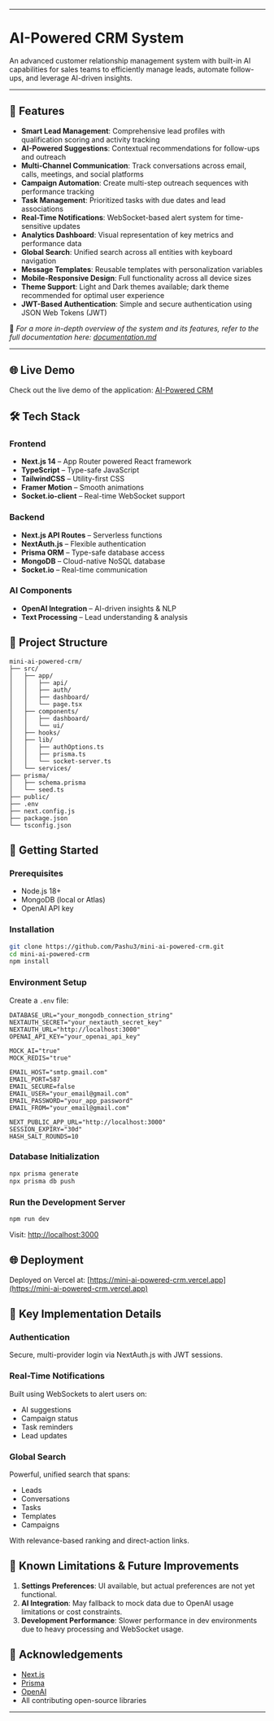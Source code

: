 
---

# AI-Powered CRM System

An advanced customer relationship management system with built-in AI capabilities for sales teams to efficiently manage leads, automate follow-ups, and leverage AI-driven insights.

---

## 🚀 Features

* **Smart Lead Management**: Comprehensive lead profiles with qualification scoring and activity tracking
* **AI-Powered Suggestions**: Contextual recommendations for follow-ups and outreach
* **Multi-Channel Communication**: Track conversations across email, calls, meetings, and social platforms
* **Campaign Automation**: Create multi-step outreach sequences with performance tracking
* **Task Management**: Prioritized tasks with due dates and lead associations
* **Real-Time Notifications**: WebSocket-based alert system for time-sensitive updates
* **Analytics Dashboard**: Visual representation of key metrics and performance data
* **Global Search**: Unified search across all entities with keyboard navigation
* **Message Templates**: Reusable templates with personalization variables
* **Mobile-Responsive Design**: Full functionality across all device sizes
* **Theme Support**: Light and Dark themes available; dark theme recommended for optimal user experience
* **JWT-Based Authentication**: Simple and secure authentication using JSON Web Tokens (JWT)

📘 *For a more in-depth overview of the system and its features, refer to the full documentation here: [documentation.md](https://github.com/Pashu3/mini-ai-powered-crm/blob/main/documentation.md)*

---


## 🌐 Live Demo

Check out the live demo of the application: [AI-Powered CRM](https://mini-ai-powered-crm.vercel.app)


## 🛠️ Tech Stack

### Frontend

* **Next.js 14** – App Router powered React framework
* **TypeScript** – Type-safe JavaScript
* **TailwindCSS** – Utility-first CSS
* **Framer Motion** – Smooth animations
* **Socket.io-client** – Real-time WebSocket support

### Backend

* **Next.js API Routes** – Serverless functions
* **NextAuth.js** – Flexible authentication
* **Prisma ORM** – Type-safe database access
* **MongoDB** – Cloud-native NoSQL database
* **Socket.io** – Real-time communication

### AI Components

* **OpenAI Integration** – AI-driven insights & NLP
* **Text Processing** – Lead understanding & analysis

## 📂 Project Structure

```
mini-ai-powered-crm/
├── src/
│   ├── app/
│   │   ├── api/
│   │   ├── auth/
│   │   ├── dashboard/
│   │   └── page.tsx
│   ├── components/
│   │   ├── dashboard/
│   │   └── ui/
│   ├── hooks/
│   ├── lib/
│   │   ├── authOptions.ts
│   │   ├── prisma.ts
│   │   └── socket-server.ts
│   └── services/
├── prisma/
│   ├── schema.prisma
│   └── seed.ts
├── public/
├── .env
├── next.config.js
├── package.json
└── tsconfig.json
```

## 🚀 Getting Started

### Prerequisites

* Node.js 18+
* MongoDB (local or Atlas)
* OpenAI API key

### Installation

```bash
git clone https://github.com/Pashu3/mini-ai-powered-crm.git
cd mini-ai-powered-crm
npm install
```

### Environment Setup

Create a `.env` file:

```env
DATABASE_URL="your_mongodb_connection_string"
NEXTAUTH_SECRET="your_nextauth_secret_key"
NEXTAUTH_URL="http://localhost:3000"
OPENAI_API_KEY="your_openai_api_key"

MOCK_AI="true"
MOCK_REDIS="true"

EMAIL_HOST="smtp.gmail.com"
EMAIL_PORT=587
EMAIL_SECURE=false
EMAIL_USER="your_email@gmail.com"
EMAIL_PASSWORD="your_app_password"
EMAIL_FROM="your_email@gmail.com"

NEXT_PUBLIC_APP_URL="http://localhost:3000"
SESSION_EXPIRY="30d"
HASH_SALT_ROUNDS=10
```

### Database Initialization

```bash
npx prisma generate
npx prisma db push
```

### Run the Development Server

```bash
npm run dev
```

Visit: [http://localhost:3000](http://localhost:3000)

## 🌐 Deployment

Deployed on Vercel at: [https://mini-ai-powered-crm.vercel.app](https://mini-ai-powered-crm.vercel.app)

## 🔑 Key Implementation Details

### Authentication

Secure, multi-provider login via NextAuth.js with JWT sessions.

### Real-Time Notifications

Built using WebSockets to alert users on:

* AI suggestions
* Campaign status
* Task reminders
* Lead updates

### Global Search

Powerful, unified search that spans:

* Leads
* Conversations
* Tasks
* Templates
* Campaigns

With relevance-based ranking and direct-action links.

## 🚨 Known Limitations & Future Improvements

1. **Settings Preferences**: UI available, but actual preferences are not yet functional.
2. **AI Integration**: May fallback to mock data due to OpenAI usage limitations or cost constraints.
3. **Development Performance**: Slower performance in dev environments due to heavy processing and WebSocket usage.

## 🙏 Acknowledgements

* [Next.js](https://nextjs.org)
* [Prisma](https://prisma.io)
* [OpenAI](https://openai.com)
* All contributing open-source libraries

---
